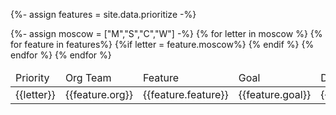 {%- assign features = site.data.prioritize -%}

<table>
    <thead>
        <td>Priority</td>
        <td>Org Team</td>
        <td>Feature</td>
        <td>Goal</td>
        <td>Deadline</td>
    </thead>
    <tbody>
        {%- assign moscow = ["M","S","C","W"] -%}
        {% for letter in moscow %}
            {% for feature in features%}
                {%if letter = feature.moscow%}
                <tr>
                    <td>{{letter}}</td>
                    <td>
                        {{feature.org}}
                    </td>
                    <td>
                        {{feature.feature}}
                    </td>
                    <td>
                        {{feature.goal}}
                    </td>
                    <td>
                        {{feature.deadline}}
                    </td>
                </tr>
                {% endif %}
            {% endfor %}
        {% endfor %}
    </tbody>
</table>